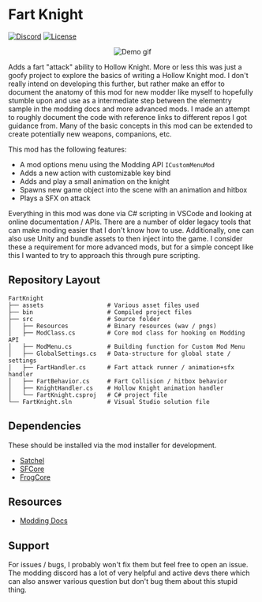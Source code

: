 # Fart Knight

[![Discord](https://img.shields.io/discord/879125729936298015.svg?logo=discord&logoColor=white&logoWidth=20&labelColor=7289DA&label=Discord&color=17cf48)](https://discord.gg/F6Y5TeFQ8j) [![License](https://img.shields.io/badge/license-MIT-green)](./LICENSE)

<p align="center">
  <img src="https://github.com/AbsoluteStratos/FartKnight/blob/main/assets/demo.gif?raw=true" alt="Demo gif"/>
</p>

Adds a fart "attack" ability to Hollow Knight.
More or less this was just a goofy project to explore the basics of writing a Hollow Knight mod.
I don't really intend on developing this further, but rather make an effor to document the anatomy of this mod for new modder like myself to hopefully stumble upon and use as a intermediate step between the elementry sample in the modding docs and more advanced mods.
I made an attempt to roughly document the code with reference links to different repos I got guidance from.
Many of the basic concepts in this mod can be extended to create potentially new weapons, companions, etc.

This mod has the following features:

- A mod options menu using the Modding API `ICustomMenuMod`
- Adds a new action with customizable key bind
- Adds and play a small animation on the knight
- Spawns new game object into the scene with an animation and hitbox
- Plays a SFX on attack

Everything in this mod was done via C# scripting in VSCode and looking at online documentation / APIs.
There are a number of older legacy tools that can make moding easier that I don't know how to use.
Additionally, one can also use Unity and bundle assets to then inject into the game.
I consider these a requirement for more advanced mods, but for a simple concept like this I wanted to try to approach this through pure scripting.

## Repository Layout

```
FartKnight
├── assets                  # Various asset files used
├── bin                     # Compiled project files
├── src                     # Source folder
│   ├── Resources           # Binary resources (wav / pngs)
│   ├── ModClass.cs         # Core mod class for hooking on Modding API
│   ├── ModMenu.cs          # Building function for Custom Mod Menu
│   ├── GlobalSettings.cs   # Data-structure for global state / settings
│   ├── FartHandler.cs      # Fart attack runner / animation+sfx handler
│   ├── FartBehavior.cs     # Fart Collision / hitbox behavior
│   ├── KnightHandler.cs    # Hollow Knight animation handler
│   └── FartKnight.csproj   # C# project file
└── FartKnight.sln          # Visual Studio solution file
```

## Dependencies

These should be installed via the mod installer for development.

- [Satchel](https://github.com/PrashantMohta/Satchel)
- [SFCore](https://github.com/SFGrenade/SFCore)
- [FrogCore](https://github.com/RedFrog6002/FrogCore/)

## Resources

- [Modding Docs](https://prashantmohta.github.io/ModdingDocs/)

## Support

For issues / bugs, I probably won't fix them but feel free to open an issue.
The modding discord has a lot of very helpful and active devs there which can also answer various question but don't bug them about this stupid thing.
